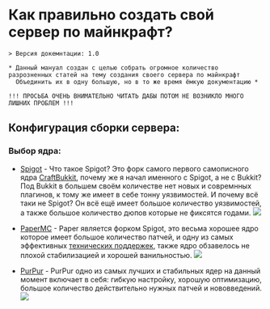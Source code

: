 # Как правильно создать свой сервер по майнкрафт?
```
> Версия докемнтации: 1.0

* Данный мануал создан с целью собрать огромное количество разрозненных статей на тему создания своего сервера по майнкрафт
  Объединить их в одну большую, но в то же время ёмкую документацию *

!!! ПРОСЬБА ОЧЕНЬ ВНИМАТЕЛЬНО ЧИТАТЬ ДАБЫ ПОТОМ НЕ ВОЗНИКЛО МНОГО ЛИШНИХ ПРОБЛЕМ !!!
```
## Конфигурация сборки сервера:
### Выбор ядра:
+ [Spigot](https://getbukkit.org/get/b78b59a4de300d2eea0ca32566df3def) -
Что такое Spigot? Это форк самого первого самописного ядра [CraftBukkit](https://getbukkit.org/download/craftbukkit), почему же я начал именного с Spigot, а не с Bukkit? Под Bukkit в большем своём количестве нет новых и совремнных плагинов, к тому же имеет в себе тонну уязвимостей. И почему всё таки не Spigot? Он всё ещё имеет большое количество уязвимостей, а также большое количество дюпов которые не фиксятся годами.
![](https://i.imgur.com/vWeEr34.png)

+ [PaperMC](https://papermc.io/downloads#Paper-1.19) -
Paper является форком Spigot, это весьма хорошее ядро которое имеет большое количество патчей, и одну из самых эффективных [технических поддержек](https://discord.gg/papermc), также ядро обзавелось не плохой стабилизацией и хорошей ванильностью.
![](https://i.imgur.com/9bsQs2k.png)
  
+  [PurPur](https://purpurmc.org/) -
PurPur одно из самых лучших и стабильных ядер на данный момент включает в себя: гибкую настройку, хорошую оптимизацию, большое количество действительно нужных патчей и нововведений.
![](https://i.imgur.com/z083rui.png)
